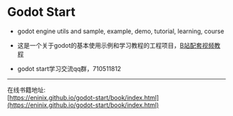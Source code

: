 # Godot Start

- godot engine utils and sample, example, demo, tutorial, learning, course


- 这是一个关于godot的基本使用示例和学习教程的工程项目，[B站配套视频教程](https://www.bilibili.com/video/BV14Y411h7Po)


- godot start学习交流qq群，710511812

-----

在线书籍地址:  
[https://eninix.github.io/godot-start/book/index.html](https://eninix.github.io/godot-start/book/index.html)